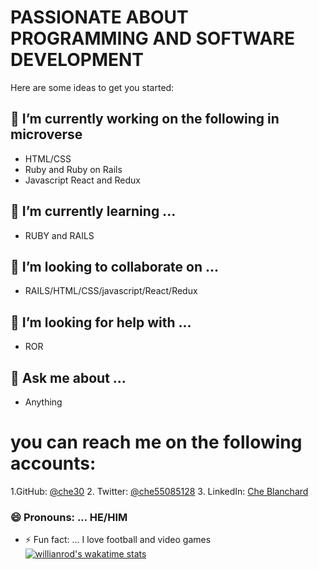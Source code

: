 
# PASSIONATE ABOUT PROGRAMMING AND SOFTWARE DEVELOPMENT


Here are some ideas to get you started:

## 🔭 I’m currently working on the following in microverse
* HTML/CSS
* Ruby and Ruby on Rails
* Javascript React and Redux
## 🌱 I’m currently learning ...
- RUBY and RAILS
## 👯 I’m looking to collaborate on ...
- RAILS/HTML/CSS/javascript/React/Redux
## 🤔 I’m looking for help with ... 
- ROR
## 💬 Ask me about ...  
- Anything
# you can reach me on the following accounts:
1.GitHub: [@che30](https://github.com/che30)
2. Twitter: [@che55085128](https://twitter.com/che55085128 )
3. LinkedIn: [Che Blanchard](https://www.linkedin.com/in/che-nsoh-9455271b0/)


### 😄 Pronouns: ... HE/HIM
- ⚡ Fun fact: ...  I love football and video games
[![willianrod's wakatime stats](https://github-readme-stats.vercel.app/api/wakatime?username=https://wakatime.com/@tse)](https://github.com/anuraghazra/github-readme-stats)
